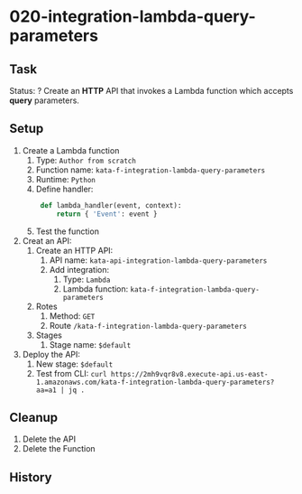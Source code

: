 # 020-integration-lambda-query-parameters

## Task
Status: ?
Create an **HTTP** API that invokes a Lambda function which accepts **query** parameters.

## Setup
1. Create a Lambda function
    1. Type: `Author from scratch`
    2. Function name: `kata-f-integration-lambda-query-parameters`
    3. Runtime: `Python`
    4. Define handler:
       ```python
        def lambda_handler(event, context):
            return { 'Event': event }
       ```
    5. Test the function
2. Creat an API:
    1. Create an HTTP API:
        1. API name: `kata-api-integration-lambda-query-parameters`
        2. Add integration: 
            1. Type: `Lambda`
            2. Lambda function: `kata-f-integration-lambda-query-parameters`
    2. Rotes
        1. Method: `GET`
        2. Route `/kata-f-integration-lambda-query-parameters`
    3. Stages
        1. Stage name: `$default`
3. Deploy the API:
    1. New stage: `$default`
    2. Test from CLI: `curl https://2mh9vqr8v8.execute-api.us-east-1.amazonaws.com/kata-f-integration-lambda-query-parameters?aa=a1 | jq .`
    
## Cleanup
1. Delete the API
2. Delete the Function

## History
